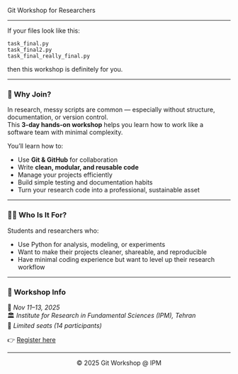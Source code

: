  Git Workshop for Researchers

---
If your files look like this:

`task_final.py`<br>
`task_final2.py`<br>
`task_final_really_final.py`

then this workshop is definitely for you.

---

### 🧩 Why Join?

In research, messy scripts are common — especially without structure, documentation, or version control.  
This **3-day hands-on workshop** helps you learn how to work like a software team with minimal complexity.

You’ll learn how to:
- Use **Git & GitHub** for collaboration  
- Write **clean, modular, and reusable code**  
- Manage your projects efficiently  
- Build simple testing and documentation habits  
- Turn your research code into a professional, sustainable asset  

---

### 🧑‍🔬 Who Is It For?

Students and researchers who:
- Use Python for analysis, modeling, or experiments  
- Want to make their projects cleaner, shareable, and reproducible  
- Have minimal coding experience but want to level up their research workflow  

---

### 📍 Workshop Info

📅 *Nov 11–13, 2025*  
🏛 *Institute for Research in Fundamental Sciences (IPM), Tehran*  
👥 *Limited seats (14 participants)*  

👉 [Register here](https://digiform.ir/w3037f10f)

---

<div align="center">
© 2025 Git Workshop @ IPM
</div>
